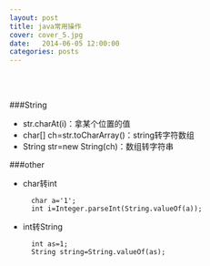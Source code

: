```yaml
---
layout: post
title: java常用操作
cover: cover_5.jpg
date:   2014-06-05 12:00:00
categories: posts
---
```

<br/>
<br/>


###String 
+ str.charAt(i)：拿某个位置的值
+ char[] ch=str.toCharArray()：string转字符数组
+ String str=new String(ch)：数组转字符串


###other
+ char转int

		char a='1';
		int i=Integer.parseInt(String.valueOf(a));

+ int转String

		int as=1;
		String string=String.valueOf(as);
